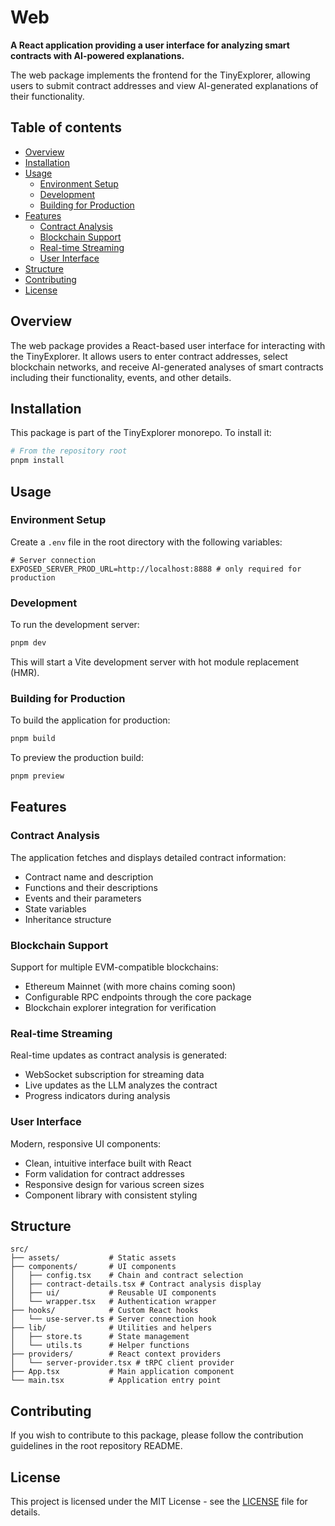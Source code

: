 # Web

**A React application providing a user interface for analyzing smart contracts with AI-powered explanations.**

The web package implements the frontend for the TinyExplorer, allowing users to submit contract addresses and view AI-generated explanations of their functionality.

## Table of contents

- [Overview](#overview)
- [Installation](#installation)
- [Usage](#usage)
  - [Environment Setup](#environment-setup)
  - [Development](#development)
  - [Building for Production](#building-for-production)
- [Features](#features)
  - [Contract Analysis](#contract-analysis)
  - [Blockchain Support](#blockchain-support)
  - [Real-time Streaming](#real-time-streaming)
  - [User Interface](#user-interface)
- [Structure](#structure)
- [Contributing](#contributing)
- [License](#license)

## Overview

The web package provides a React-based user interface for interacting with the TinyExplorer. It allows users to enter contract addresses, select blockchain networks, and receive AI-generated analyses of smart contracts including their functionality, events, and other details.

## Installation

This package is part of the TinyExplorer monorepo. To install it:

```bash
# From the repository root
pnpm install
```

## Usage

### Environment Setup

Create a `.env` file in the root directory with the following variables:

```
# Server connection
EXPOSED_SERVER_PROD_URL=http://localhost:8888 # only required for production
```

### Development

To run the development server:

```bash
pnpm dev
```

This will start a Vite development server with hot module replacement (HMR).

### Building for Production

To build the application for production:

```bash
pnpm build
```

To preview the production build:

```bash
pnpm preview
```

## Features

### Contract Analysis

The application fetches and displays detailed contract information:

- Contract name and description
- Functions and their descriptions
- Events and their parameters
- State variables
- Inheritance structure

### Blockchain Support

Support for multiple EVM-compatible blockchains:

- Ethereum Mainnet (with more chains coming soon)
- Configurable RPC endpoints through the core package
- Blockchain explorer integration for verification

### Real-time Streaming

Real-time updates as contract analysis is generated:

- WebSocket subscription for streaming data
- Live updates as the LLM analyzes the contract
- Progress indicators during analysis

### User Interface

Modern, responsive UI components:

- Clean, intuitive interface built with React
- Form validation for contract addresses
- Responsive design for various screen sizes
- Component library with consistent styling

## Structure

```
src/
├── assets/           # Static assets
├── components/       # UI components
│   ├── config.tsx    # Chain and contract selection
│   ├── contract-details.tsx # Contract analysis display
│   ├── ui/           # Reusable UI components
│   └── wrapper.tsx   # Authentication wrapper
├── hooks/            # Custom React hooks
│   └── use-server.ts # Server connection hook
├── lib/              # Utilities and helpers
│   ├── store.ts      # State management
│   └── utils.ts      # Helper functions
├── providers/        # React context providers
│   └── server-provider.tsx # tRPC client provider
├── App.tsx           # Main application component
└── main.tsx          # Application entry point
```

## Contributing

If you wish to contribute to this package, please follow the contribution guidelines in the root repository README.

## License

This project is licensed under the MIT License - see the [LICENSE](../../LICENSE) file for details.
